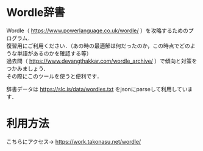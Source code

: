 # Wordle辞書
Wordle（ https://www.powerlanguage.co.uk/wordle/ ）を攻略するためのプログラム．  
復習用にご利用ください．（あの時の最適解は何だったのか，この時点でどのような単語があるのかを確認する等）    
過去問（ https://www.devangthakkar.com/wordle_archive/ ）で傾向と対策をつかみましょう．  
その際にこのツールを使うと便利です．

辞書データは https://slc.is/data/wordles.txt をjsonにparseして利用しています．

# 利用方法
こちらにアクセス→ https://work.takonasu.net/wordle/  
